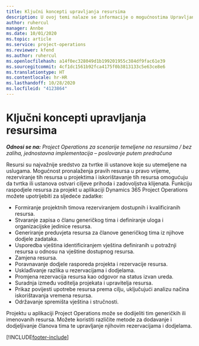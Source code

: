 ```yaml
---
title: Ključni koncepti upravljanja resursima
description: U ovoj temi nalaze se informacije o mogućnostima Upravljanja resursima u aplikaciji Microsoft Dynamics Project Operations.
author: ruhercul
manager: Annbe
ms.date: 10/01/2020
ms.topic: article
ms.service: project-operations
ms.reviewer: kfend
ms.author: ruhercul
ms.openlocfilehash: a14f0ec328049d1b199201955c384df9fac61e39
ms.sourcegitcommit: 4cf1dc1561b92fca4175f0b3813133c5e63ce8e6
ms.translationtype: HT
ms.contentlocale: hr-HR
ms.lasthandoff: 10/28/2020
ms.locfileid: "4123864"
---
```

# <a name="resource-management-key-concepts"></a>Ključni koncepti upravljanja resursima

_**Odnosi se na:** Project Operations za scenarije temeljene na resursima / bez zaliha, jednostavna implementacija – poslovanje putem predračuna_

Resursi su najvažnije sredstvo za tvrtke ili ustanove koje su utemeljene na uslugama. Mogućnost pronalaženja pravih resursa u pravo vrijeme, rezerviranje tih resursa u projektima i iskorištavanje tih resursa omogućuju da tvrtka ili ustanova ostvari ciljeve prihoda i zadovoljstva klijenata. Funkciju raspodjele resursa za projekt u aplikaciji Dynamics 365 Project Operations možete upotrijebiti za sljedeće zadatke:

- Formiranje projektnih timova rezerviranjem dostupnih i kvalificiranih resursa.
- Stvaranje zapisa o članu generičkog tima i definiranje uloga i organizacijske jedinice resursa.
- Generiranje preduvjeta resursa za članove generičkog tima iz njihove dodjele zadataka.
- Usporedba vještina identificiranjem vještina definiranih u potražnji resursa u odnosu na vještine dostupnog resursa.
- Zamjena resursa.
- Poravnavanje dodjele rasporeda projekta i rezervacije resursa.
- Usklađivanje razlika u rezervacijama i dodjelama.
- Promjena rezervacija resursa kao odgovor na status izvan ureda.
- Suradnja između voditelja projekata i upravitelja resursa.
- Prikaz povijesti upotrebe resursa prema cilju, uključujući analizu načina iskorištavanja vremena resursa.
- Održavanje spremišta vještina i stručnosti.


Projektu u aplikaciji Project Operations može se dodijeliti tim generičkih ili imenovanih resursa. Možete koristiti različite metode za dodavanje i dodjeljivanje članova tima te upravljanje njihovim rezervacijama i dodjelama. 


[!INCLUDE[footer-include](../includes/footer-banner.md)]